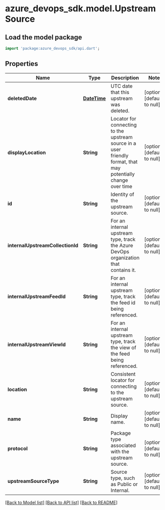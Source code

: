 # azure_devops_sdk.model.UpstreamSource

## Load the model package
```dart
import 'package:azure_devops_sdk/api.dart';
```

## Properties
Name | Type | Description | Notes
------------ | ------------- | ------------- | -------------
**deletedDate** | [**DateTime**](DateTime.md) | UTC date that this upstream was deleted. | [optional] [default to null]
**displayLocation** | **String** | Locator for connecting to the upstream source in a user friendly format, that may potentially change over time | [optional] [default to null]
**id** | **String** | Identity of the upstream source. | [optional] [default to null]
**internalUpstreamCollectionId** | **String** | For an internal upstream type, track the Azure DevOps organization that contains it. | [optional] [default to null]
**internalUpstreamFeedId** | **String** | For an internal upstream type, track the feed id being referenced. | [optional] [default to null]
**internalUpstreamViewId** | **String** | For an internal upstream type, track the view of the feed being referenced. | [optional] [default to null]
**location** | **String** | Consistent locator for connecting to the upstream source. | [optional] [default to null]
**name** | **String** | Display name. | [optional] [default to null]
**protocol** | **String** | Package type associated with the upstream source. | [optional] [default to null]
**upstreamSourceType** | **String** | Source type, such as Public or Internal. | [optional] [default to null]

[[Back to Model list]](../README.md#documentation-for-models) [[Back to API list]](../README.md#documentation-for-api-endpoints) [[Back to README]](../README.md)



